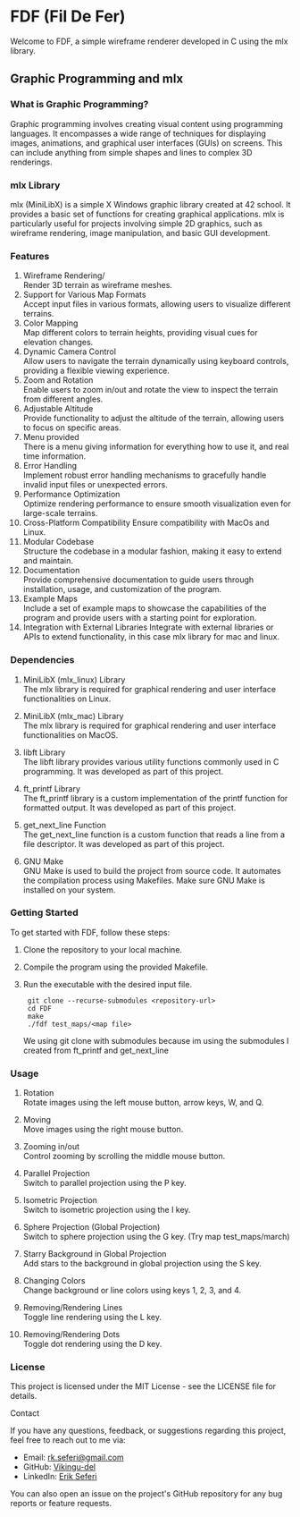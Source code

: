 # FDF (Fil De Fer)

Welcome to FDF, a simple wireframe renderer developed in C using the mlx library.

## Graphic Programming and mlx

### What is Graphic Programming?

Graphic programming involves creating visual content using programming languages. It encompasses a wide range of techniques for displaying images, animations, and graphical user interfaces (GUIs) on screens. This can include anything from simple shapes and lines to complex 3D renderings.

### mlx Library

mlx (MiniLibX) is a simple X Windows graphic library created at 42 school. It provides a basic set of functions for creating graphical applications. mlx is particularly useful for projects involving simple 2D graphics, such as wireframe rendering, image manipulation, and basic GUI development.

### Features

1. Wireframe Rendering/</br>
	Render 3D terrain as wireframe meshes.</br>
2. Support for Various Map Formats</br>
	Accept input files in various formats, allowing users to visualize different terrains.
3. Color Mapping</br>
	Map different colors to terrain heights, providing visual cues for elevation changes.
4. Dynamic Camera Control</br>
	Allow users to navigate the terrain dynamically using keyboard controls, providing a flexible viewing experience.
5. Zoom and Rotation</br>
	Enable users to zoom in/out and rotate the view to inspect the terrain from different angles.
6. Adjustable Altitude</br>
	Provide functionality to adjust the altitude of the terrain, allowing users to focus on specific areas.
7. Menu provided</br>
	There is a menu giving information for everything how to use it, and real time information.
8. Error Handling</br>
	Implement robust error handling mechanisms to gracefully handle invalid input files or unexpected errors.
9. Performance Optimization</br>
	Optimize rendering performance to ensure smooth visualization even for large-scale terrains.
10. Cross-Platform Compatibility
	Ensure compatibility with MacOs and Linux.
11. Modular Codebase</br>
	Structure the codebase in a modular fashion, making it easy to extend and maintain.
12. Documentation</br>
	Provide comprehensive documentation to guide users through installation, usage, and customization of the program.
13. Example Maps</br>
	Include a set of example maps to showcase the capabilities of the program and provide users with a starting point for exploration.
14. Integration with External Libraries
	Integrate with external libraries or APIs to extend functionality, in this case mlx library for mac and linux.

### Dependencies

1. MiniLibX (mlx_linux) Library</br>
	The mlx library is required for graphical rendering and user interface functionalities on Linux.

2. MiniLibX (mlx_mac) Library</br>
	The mlx library is required for graphical rendering and user interface functionalities on MacOS.

3. libft Library</br>
	The libft library provides various utility functions commonly used in C programming. It was developed as part of this project.

4. ft_printf Library</br>
	The ft_printf library is a custom implementation of the printf function for formatted output. It was developed as part of this project.

5. get_next_line Function</br>
	The get_next_line function is a custom function that reads a line from a file descriptor. It was developed as part of this project.

6. GNU Make</br>
	GNU Make is used to build the project from source code. It automates the compilation process using Makefiles. Make sure GNU Make is installed on your system.

### Getting Started

To get started with FDF, follow these steps:

1. Clone the repository to your local machine.
2. Compile the program using the provided Makefile.
3. Run the executable with the desired input file.

		git clone --recurse-submodules <repository-url>
		cd FDF
		make
		./fdf test_maps/<map file>

	We using git clone with submodules because im using the submodules I created from ft_printf and get_next_line

### Usage

1. Rotation</br>
	Rotate images using the left mouse button, arrow keys, W, and Q.

2. Moving</br>
	Move images using the right mouse button.

3. Zooming in/out</br>
	Control zooming by scrolling the middle mouse button.

4. Parallel Projection</br>
	Switch to parallel projection using the P key.

5. Isometric Projection</br>
	Switch to isometric projection using the I key.

6. Sphere Projection (Global Projection)</br>
	Switch to sphere projection using the G key. (Try map test_maps/march)

7. Starry Background in Global Projection</br>
	Add stars to the background in global projection using the S key.

8. Changing Colors</br>
	Change background or line colors using keys 1, 2, 3, and 4.

9. Removing/Rendering Lines</br>
	Toggle line rendering using the L key.

10. Removing/Rendering Dots</br>
	Toggle dot rendering using the D key.



### License

This project is licensed under the MIT License - see the LICENSE file for details.

Contact

If you have any questions, feedback, or suggestions regarding this project, feel free to reach out to me via:

- Email: [rk.seferi@gmail.com](mailto:rk.seferi@gmail.com)
- GitHub: [Vikingu-del](https://github.com/Vikingu-del)
- LinkedIn: [Erik Seferi](https://www.linkedin.com/in/erik-seferi-393438202/)

You can also open an issue on the project's GitHub repository for any bug reports or feature requests.